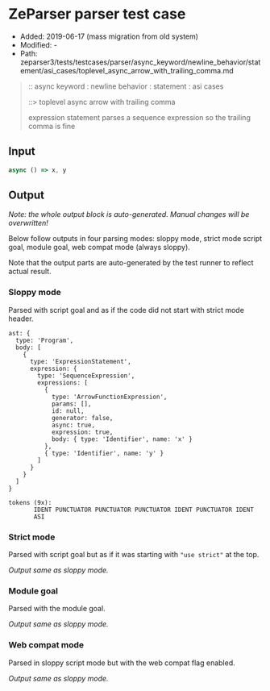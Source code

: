 # ZeParser parser test case

- Added: 2019-06-17 (mass migration from old system)
- Modified: -
- Path: zeparser3/tests/testcases/parser/async_keyword/newline_behavior/statement/asi_cases/toplevel_async_arrow_with_trailing_comma.md

> :: async keyword : newline behavior : statement : asi cases
>
> ::> toplevel async arrow with trailing comma
>
> expression statement parses a sequence expression so the trailing comma is fine

## Input

`````js
async () => x, y
`````

## Output

_Note: the whole output block is auto-generated. Manual changes will be overwritten!_

Below follow outputs in four parsing modes: sloppy mode, strict mode script goal, module goal, web compat mode (always sloppy).

Note that the output parts are auto-generated by the test runner to reflect actual result.

### Sloppy mode

Parsed with script goal and as if the code did not start with strict mode header.

`````
ast: {
  type: 'Program',
  body: [
    {
      type: 'ExpressionStatement',
      expression: {
        type: 'SequenceExpression',
        expressions: [
          {
            type: 'ArrowFunctionExpression',
            params: [],
            id: null,
            generator: false,
            async: true,
            expression: true,
            body: { type: 'Identifier', name: 'x' }
          },
          { type: 'Identifier', name: 'y' }
        ]
      }
    }
  ]
}

tokens (9x):
       IDENT PUNCTUATOR PUNCTUATOR PUNCTUATOR IDENT PUNCTUATOR IDENT
       ASI
`````

### Strict mode

Parsed with script goal but as if it was starting with `"use strict"` at the top.

_Output same as sloppy mode._

### Module goal

Parsed with the module goal.

_Output same as sloppy mode._

### Web compat mode

Parsed in sloppy script mode but with the web compat flag enabled.

_Output same as sloppy mode._
